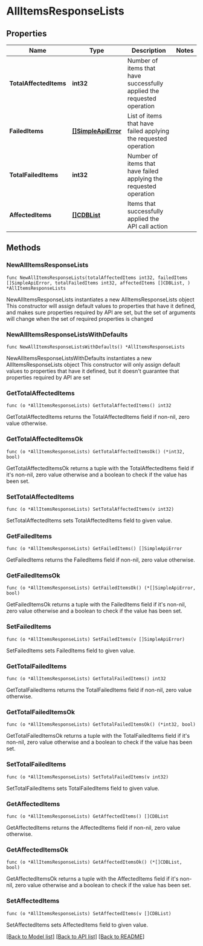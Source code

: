 # AllItemsResponseLists

## Properties

Name | Type | Description | Notes
------------ | ------------- | ------------- | -------------
**TotalAffectedItems** | **int32** | Number of items that have successfully applied the requested operation | 
**FailedItems** | [**[]SimpleApiError**](SimpleApiError.md) | List of items that have failed applying the requested operation | 
**TotalFailedItems** | **int32** | Number of items that have failed applying the requested operation | 
**AffectedItems** | [**[]CDBList**](CDBList.md) | Items that successfully applied the API call action | 

## Methods

### NewAllItemsResponseLists

`func NewAllItemsResponseLists(totalAffectedItems int32, failedItems []SimpleApiError, totalFailedItems int32, affectedItems []CDBList, ) *AllItemsResponseLists`

NewAllItemsResponseLists instantiates a new AllItemsResponseLists object
This constructor will assign default values to properties that have it defined,
and makes sure properties required by API are set, but the set of arguments
will change when the set of required properties is changed

### NewAllItemsResponseListsWithDefaults

`func NewAllItemsResponseListsWithDefaults() *AllItemsResponseLists`

NewAllItemsResponseListsWithDefaults instantiates a new AllItemsResponseLists object
This constructor will only assign default values to properties that have it defined,
but it doesn't guarantee that properties required by API are set

### GetTotalAffectedItems

`func (o *AllItemsResponseLists) GetTotalAffectedItems() int32`

GetTotalAffectedItems returns the TotalAffectedItems field if non-nil, zero value otherwise.

### GetTotalAffectedItemsOk

`func (o *AllItemsResponseLists) GetTotalAffectedItemsOk() (*int32, bool)`

GetTotalAffectedItemsOk returns a tuple with the TotalAffectedItems field if it's non-nil, zero value otherwise
and a boolean to check if the value has been set.

### SetTotalAffectedItems

`func (o *AllItemsResponseLists) SetTotalAffectedItems(v int32)`

SetTotalAffectedItems sets TotalAffectedItems field to given value.


### GetFailedItems

`func (o *AllItemsResponseLists) GetFailedItems() []SimpleApiError`

GetFailedItems returns the FailedItems field if non-nil, zero value otherwise.

### GetFailedItemsOk

`func (o *AllItemsResponseLists) GetFailedItemsOk() (*[]SimpleApiError, bool)`

GetFailedItemsOk returns a tuple with the FailedItems field if it's non-nil, zero value otherwise
and a boolean to check if the value has been set.

### SetFailedItems

`func (o *AllItemsResponseLists) SetFailedItems(v []SimpleApiError)`

SetFailedItems sets FailedItems field to given value.


### GetTotalFailedItems

`func (o *AllItemsResponseLists) GetTotalFailedItems() int32`

GetTotalFailedItems returns the TotalFailedItems field if non-nil, zero value otherwise.

### GetTotalFailedItemsOk

`func (o *AllItemsResponseLists) GetTotalFailedItemsOk() (*int32, bool)`

GetTotalFailedItemsOk returns a tuple with the TotalFailedItems field if it's non-nil, zero value otherwise
and a boolean to check if the value has been set.

### SetTotalFailedItems

`func (o *AllItemsResponseLists) SetTotalFailedItems(v int32)`

SetTotalFailedItems sets TotalFailedItems field to given value.


### GetAffectedItems

`func (o *AllItemsResponseLists) GetAffectedItems() []CDBList`

GetAffectedItems returns the AffectedItems field if non-nil, zero value otherwise.

### GetAffectedItemsOk

`func (o *AllItemsResponseLists) GetAffectedItemsOk() (*[]CDBList, bool)`

GetAffectedItemsOk returns a tuple with the AffectedItems field if it's non-nil, zero value otherwise
and a boolean to check if the value has been set.

### SetAffectedItems

`func (o *AllItemsResponseLists) SetAffectedItems(v []CDBList)`

SetAffectedItems sets AffectedItems field to given value.



[[Back to Model list]](../README.md#documentation-for-models) [[Back to API list]](../README.md#documentation-for-api-endpoints) [[Back to README]](../README.md)


